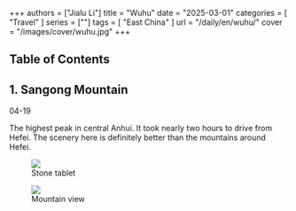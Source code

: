 +++
authors = ["Jialu Li"]
title = "Wuhu"
date = "2025-03-01"
categories = [
    "Travel"
]
series = [""]
tags = [
    "East China"
]
url = "/daily/en/wuhu/"
cover = "/images/cover/wuhu.jpg"
+++
<!DOCTYPE html>
<html lang="en">
<head>
    <meta charset="UTF-8">
    <meta name="viewport" content="width=device-width, initial-scale=1.0">
    <link rel="stylesheet" href="/assets/css/styles.css">
    <script src="/assets/js/toc.js"></script>    
</head>
<body>
    <article>
        <nav>
            <h2>Table of Contents</h2>
            <ul id="toc">
                <!-- TOC items will be dynamically generated here -->
            </ul>
        </nav>
        <section>
            <h2>1. Sangong Mountain</h2>
            <p>04-19 <i class="fas fa-sun"></i></p>
            <p>The highest peak in central Anhui. It took nearly two hours to drive from Hefei. The scenery here is definitely better than the mountains around Hefei.</p>
            <div class="container">
                <div class="image">
                    <figure>
                        <a data-fancybox="gallery" href="https://cdn.heirenlop.com/daily-record/wuhu1.jpg">
                            <img src="https://cdn.heirenlop.com/daily-record/wuhu1.jpg" loading="lazy">
                        </a>
                        <figcaption>Stone tablet</figcaption>
                    </figure>
                </div>
            </div>
            <div class="container">
                <div class="image">
                    <figure>
                        <a data-fancybox="gallery" href="https://cdn.heirenlop.com/daily-record/wuhu2.jpg">
                            <img src="https://cdn.heirenlop.com/daily-record/wuhu2.jpg" loading="lazy">
                        </a>
                        <figcaption>Mountain view</figcaption>
                    </figure>
                </div>
            </div>
        </section>
    </article>
</body>
</html>
